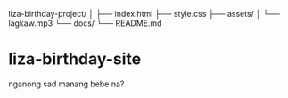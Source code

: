 liza-birthday-project/
│
├── index.html
├── style.css
├── assets/
│   └── lagkaw.mp3
└── docs/
    └── README.md
# liza-birthday-site
nganong sad manang bebe na?
